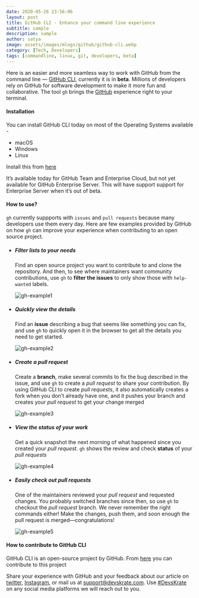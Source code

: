 ```yaml
---
date: 2020-05-26 23:56:06
layout: post
title: GitHub CLI - Enhance your command line experience
subtitle: sample
description: sample
author: satya
image: assets/images/mlogs/github/github-cli.webp
category: [Tech, Developers]
tags: [commandline, linux, git, developers, beta]
---
```


Here is an easier and more seamless way to work with GitHub from the command line — [GitHub CLI](https://cli.github.com/), currently it is in **beta**. Millions of developers rely on GitHub for software development to make it more fun and collaborative.
The tool `gh` brings the [GitHub](https://github.com/) experience right to your terminal.

#### Installation

You can install GitHub CLI today on most of the Operating Systems available -

- macOS
- Windows
- Linux

Install this from [here](https://github.com/cli/cli#installation-and-upgrading)

It’s available today for GitHub Team and Enterprise Cloud, but not yet available for GitHub Enterprise Server. This will have support support for Enterprise Server when it’s out of beta.

#### How to use?

`gh` currently suppports with `issues` and `pull requests` because many developers use them every day. Here are few examples provided by GitHub on how `gh` can improve your experience when contributing to an open source project.

- ##### Filter lists to your needs

  Find an open source project you want to contribute to and clone the repository. And then, to see where maintainers want community contributions, use `gh` to **filter the issues** to only show those with `help-wanted` labels.

  ![gh-example1](https://devskrate.github.io/assets/images/mlogs/github/gh-cli1.webp)

- ##### Quickly view the details

  Find an **issue** describing a bug that seems like something you can fix, and use `gh` to quickly open it in the browser to get all the details you need to get started.
    
   ![gh-example2](https://devskrate.github.io/assets/images/mlogs/github/gh-cli2.webp)

- ##### Create a pull request

  Create a **branch**, make several commits to fix the bug described in the issue, and use `gh` to create a _pull request_ to share your contribution. By using GitHub CLI to create _pull requests_, it also automatically creates a fork when you don’t already have one, and it pushes your branch and creates your _pull request_ to get your change merged

  ![gh-example3](https://devskrate.github.io/assets/images/mlogs/github/gh-cli3.webp)

- ##### View the status of your work

  Get a quick snapshot the next morning of what happened since you created your _pull request_. `gh` shows the review and check **status** of your _pull requests_

  ![gh-example4](https://devskrate.github.io/assets/images/mlogs/github/gh-cli4.webp)

- ##### Easily check out pull requests

  One of the maintainers reviewed your _pull request_ and requested changes. You probably switched branches since then, so use `gh` to checkout the _pull request_ branch. We never remember the right commands either! Make the changes, push them, and soon enough the pull request is merged—congratulations!

  ![gh-example5](https://devskrate.github.io/assets/images/mlogs/github/gh-cli5.webp)

#### How to contribute to GitHub CLI

GitHub CLI is an open-source project by GitHub. From [here](http://github.com/cli/cli) you can contribute to this project

Share your experience with GitHub and your feedback about our article on [twitter](https://twitter.com/devskrate), [Instagram](https://instagram.com/devskrate), or mail us at [support@devskrate.com](mailto:support@devskrate.com). Use [#DevsKrate](https://devskrate.com) on any social media platforms we will reach out to you.
